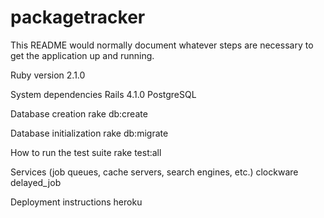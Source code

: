packagetracker
==============

This README would normally document whatever steps are necessary to get the application up and running.

Ruby version
2.1.0

System dependencies
Rails 4.1.0
PostgreSQL

Database creation
rake db:create

Database initialization
rake db:migrate

How to run the test suite
rake test:all

Services (job queues, cache servers, search engines, etc.)
clockware
delayed_job

Deployment instructions
heroku

